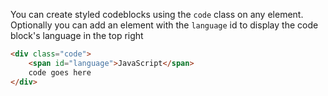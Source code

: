 You can create styled codeblocks using the `code` class on any element. Optionally you can add an element with the `language` id to display the code block's language in the top right

```html
<div class="code">
    <span id="language">JavaScript</span>
    code goes here
</div>
```
